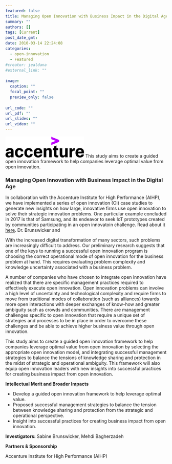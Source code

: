 ```yaml
---
featured: false
title: Managing Open Innovation with Business Impact in the Digital Age
summary: ""
authors: []
tags: [Current]
post_date_gmt:
date: 2010-03-14 22:24:08
categories:
  - open-innovation
  - Featured
#creator: jealdana
#external_link: ""

image:
  caption: ""
  focal_point: ""
  preview_only: false

url_code: ""
url_pdf: ""
url_slides: ""
url_video: ""
---
```

![featured](./acc-logo.png)
This study aims to create a guided open innovation framework to help companies leverage optimal value from open innovation.

### **Managing Open Innovation with Business Impact in the Digital Age**

In collaboration with the Accenture Institute for High Performance (AIHP), we have implemented a series of open innovation (OI) case studies to generate new insights on how large, innovative firms use open innovation to solve their strategic innovation problems. One particular example concluded in 2017 is that of Samsung, and its endeavor to seek IoT prototypes created by communities participating in an open innovatoin challenge. Read about it [here](https://www.accenture.com/t00010101t000000__w__/gb-en/_acnmedia/pdf-43/accenture-open-innovation-at-samsung.pdf). Dr. Brunswicker and 

With the increased digital transformation of many sectors, such problems are increasingly difficult to address. Our preliminary research suggests that one of the keys to running a successful open innovation program is choosing the correct operational mode of open innovation for the business problem at hand. This requires evaluating problem complexity and knowledge uncertainty associated with a business problem.

A number of companies who have chosen to integrate open innovation have realized that there are specific management practices required to effectively execute open innovation. Open innovation problems can involve a high level of uncertainty and technological complexity and require firms to move from traditional modes of collaboration (such as alliances) towards more open interactions with deeper exchanges of know-how and greater ambiguity such as crowds and communities. There are management challenges specific to open innovation that require a unique set of strategies and processes to be in place in order to overcome these challenges and be able to achieve higher business value through open innovation.

This study aims to create a guided open innovation framework to help companies leverage optimal value from open innovation by selecting the appropriate open innovation model, and integrating successful management strategies to balance the tensions of knowledge sharing and protection in the midst of strategic and operational ambiguity. This framework will also equip open innovation leaders with new insights into successful practices for creating business impact from open innovation.

**Intellectual Merit and Broader Impacts**

*   Develop a guided open innovation framework to help leverage optimal value.
*   Proposed successful management strategies to balance the tension between knowledge sharing and protection from the strategic and operational perspective.
*   Insight into successful practices for creating business impact from open innovation.

**Investigators:** Sabine Brunswicker, Mehdi Bagherzadeh

**Partners & Sponsorship**

Accenture Institute for High Performance (AIHP)
